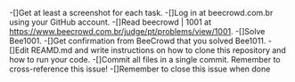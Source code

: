 -[]Get at least a screenshot for each task.
-[]Log in at beecrowd.com.br using your GitHub account.
-[]Read beecrowd | 1001 at https://www.beecrowd.com.br/judge/pt/problems/view/1001.
-[]Solve Bee1001.
-[]Get confirmation from BeeCrowd that you solved Bee1011.
-[]Edit REAMD.md and write instructions on how to clone this repository and how to run your code.
-[]Commit all files in a single commit. Remember to cross-reference this issue!
-[]Remember to close this issue when done
